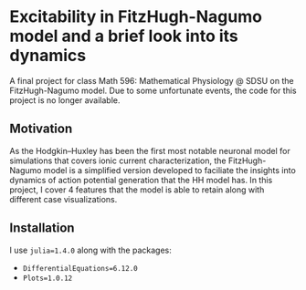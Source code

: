 # Excitability in FitzHugh-Nagumo model and a brief look into its dynamics

A final project for class Math 596: Mathematical Physiology @ SDSU on the FitzHugh-Nagumo model. Due to some unfortunate events, the code for this project is no longer available.

## Motivation

As the Hodgkin–Huxley has been the first most notable neuronal model for simulations that covers ionic current characterization, the FitzHugh-Nagumo model is a simplified version developed to faciliate the insights into dynamics of action potential generation that the HH model has. In this project, I cover 4 features that the model is able to retain along with different case visualizations.

## Installation

I use `julia=1.4.0` along with the packages:

- `DifferentialEquations=6.12.0`
- `Plots=1.0.12`
